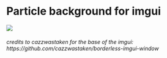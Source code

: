 <h1>Particle background for imgui</h1>
<img src="https://i.imgur.com/PtNmjH9.png">
<h6>credits to cazzwastaken for the base of the imgui: https://github.com/cazzwastaken/borderless-imgui-window</h6>
